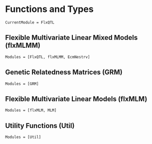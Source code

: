 # Functions and Types


```@meta
CurrentModule = FlxQTL
```

## Flexible Multivariate Linear Mixed Models (flxMLMM)

```@autodocs
Modules = [FlxQTL, flxMLMM, EcmNestrv]
```
## Genetic Relatedness Matrices (GRM)

```@autodocs
Modules = [GRM]
```

## Flexible Multivariate Linear Models (flxMLM)

```@autodocs
Modules = [flxMLM, MLM]
```



## Utility Functions (Util)

```@autodocs
Modules = [Util]
```

